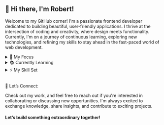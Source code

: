 ## 👋 Hi there, I'm Robert!

Welcome to my GitHub corner! I'm a passionate frontend developer dedicated to building beautiful, user-friendly applications. I thrive at the intersection of coding and creativity, where design meets functionality. Currently, I'm on a journey of continuous learning, exploring new technologies, and refining my skills to stay ahead in the fast-paced world of web development.

<details>
  <summary>🔧 My Focus</summary>
  <ul>
    <br>
    <li>Building responsive, accessible, and dynamic user interfaces.</li>
    <li>Combining aesthetics with functionality to create exceptional user experiences.</li>
    <li>Continuously exploring modern frameworks, tools, and best practices to keep evolving.</li>
    <br>
  </ul>  
</details>

<details>
  <summary>📚 Currently Learning</summary>
  <ul>
    <br>
    <li>Deepening my knowledge of JavaScript and TypeScript.</li>
    <li>Experimenting with frameworks like Angular and Vue.</li>
    <li>Improving my understanding of performance optimization and accessibility in development.</li>
    <br>
  </ul>  
</details>

<details>
  <summary>⚡ My Skill Set</summary>
  <ul>
    <br>
    <li>Languages: HTML, CSS, JavaScript, TypeScript</li>
    <li>Frameworks & Libraries: Angular, Bootstrap, TailwindCSS</li>
    <li>Tools: GitHub, VS Code, Firebase, Figma</li>
    <br>
  </ul>  
</details>

##

🚀 Let’s Connect:

Check out my work, and feel free to reach out if you're interested in collaborating or discussing new opportunities.
I'm always excited to exchange knowledge, share insights, and contribute to exciting projects.

#### Let’s build something extraordinary together!

<!--
**coding-rob/coding-rob** is a ✨ _special_ ✨ repository because its `README.md` (this file) appears on your GitHub profile.

Here are some ideas to get you started:

- 🔭 I’m currently working on ...
- 🌱 I’m currently learning ...
- 👯 I’m looking to collaborate on ...
- 🤔 I’m looking for help with ...
- 💬 Ask me about ...
- 📫 How to reach me: ...
- 😄 Pronouns: ...
- ⚡ Fun fact: ...
-->
